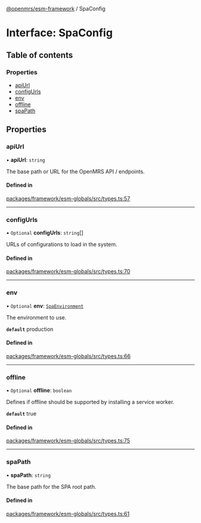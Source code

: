 [@openmrs/esm-framework](../API.md) / SpaConfig

# Interface: SpaConfig

## Table of contents

### Properties

- [apiUrl](SpaConfig.md#apiurl)
- [configUrls](SpaConfig.md#configurls)
- [env](SpaConfig.md#env)
- [offline](SpaConfig.md#offline)
- [spaPath](SpaConfig.md#spapath)

## Properties

### apiUrl

• **apiUrl**: `string`

The base path or URL for the OpenMRS API / endpoints.

#### Defined in

[packages/framework/esm-globals/src/types.ts:57](https://github.com/openmrs/openmrs-esm-core/blob/master/packages/framework/esm-globals/src/types.ts#L57)

___

### configUrls

• `Optional` **configUrls**: `string`[]

URLs of configurations to load in the system.

#### Defined in

[packages/framework/esm-globals/src/types.ts:70](https://github.com/openmrs/openmrs-esm-core/blob/master/packages/framework/esm-globals/src/types.ts#L70)

___

### env

• `Optional` **env**: [`SpaEnvironment`](../API.md#spaenvironment)

The environment to use.

**`default`** production

#### Defined in

[packages/framework/esm-globals/src/types.ts:66](https://github.com/openmrs/openmrs-esm-core/blob/master/packages/framework/esm-globals/src/types.ts#L66)

___

### offline

• `Optional` **offline**: `boolean`

Defines if offline should be supported by installing a service worker.

**`default`** true

#### Defined in

[packages/framework/esm-globals/src/types.ts:75](https://github.com/openmrs/openmrs-esm-core/blob/master/packages/framework/esm-globals/src/types.ts#L75)

___

### spaPath

• **spaPath**: `string`

The base path for the SPA root path.

#### Defined in

[packages/framework/esm-globals/src/types.ts:61](https://github.com/openmrs/openmrs-esm-core/blob/master/packages/framework/esm-globals/src/types.ts#L61)
